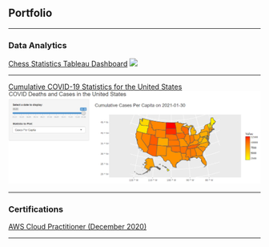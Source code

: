 ## Portfolio

---

### Data Analytics 

[Chess Statistics Tableau Dashboard](prizm15.github.io/ChessStats)
<img src="images/top_players_per_country?raw=true"/>

---
[Cumulative COVID-19 Statistics for the United States](prizm15.github.io/COVIDMap)
<img src="images/shinyappdemo.PNG?raw=true"/>

---

### Certifications

[AWS Cloud Practitioner (December 2020)](https://www.youracclaim.com/badges/bb5ff7bb-2976-41cc-8a7b-b2e4b5866c38/linked_in)

---
<!-- 
I'm grateful for Github user evanca for the forked template to complete this page. 
Here's the link to the template: https://github.com/evanca/quick-portfolio 
-->
